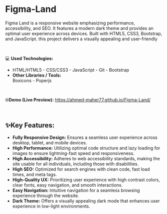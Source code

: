 # Figma-Land
Figma Land is a responsive website emphasizing performance, accessibility, and SEO. It features a modern dark theme and provides an optimal user experience across devices. Built with HTML5, CSS3, Bootstrap, and JavaScript. this project delivers a visually appealing and user-friendly

<br>

💻 **Used Technologies:** <br>
- HTML/HTML5 - CSS/CSS3 - JavaScript - Git - Bootstrap 
- **Other Libraries / Tools:** <br>
Boxicons - Poperjs
<br>

🌐**Demo (Live Preview):** <a href="https://ahmed-maher77.github.io/Figma-Land/" target="_blank">https://ahmed-maher77.github.io/Figma-Land/</a> 

<br>

## ✨Key Features:
- <b>Fully Responsive Design:</b> Ensures a seamless user experience across desktop, tablet, and mobile devices.
- <b>High Performance:</b> Utilizing optimal code structure and lazy loading for images to ensure lightning-fast speed and responsiveness.
- <b>High Accessibility:</b> Adheres to web accessibility standards, making the site usable for all individuals, including those with disabilities.
- <b>High SEO:</b> Optimized for search engines with clean code, fast load times, and meta tags.
- <b>High-Quality UX:</b> Prioritizing user experience with high contrast colors, clear fonts, easy navigation, and smooth interactions.
- <b>Easy Navigation:</b> Intuitive navigation for a seamless browsing experience through the website.
- <b>Dark Theme:</b> Offers a visually appealing dark mode that enhances user experience in low-light environments.

